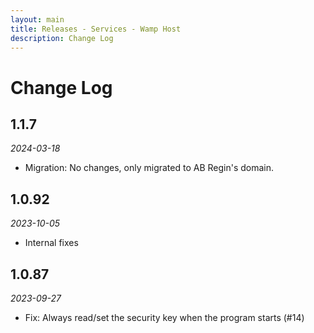```yaml
---
layout: main
title: Releases - Services - Wamp Host
description: Change Log
---
```


# Change Log

## 1.1.7

*2024-03-18*

- Migration: No changes, only migrated to AB Regin's domain. 

## 1.0.92

*2023-10-05*

- Internal fixes

## 1.0.87

*2023-09-27*

- Fix: Always read/set the security key when the program starts (#14)
